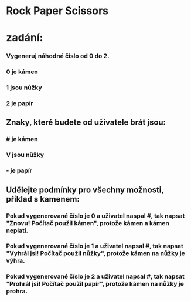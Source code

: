 # Rock Paper Scissors
# zadání: 
### Vygeneruj náhodné číslo od 0 do 2.

### 0 je kámen
### 1 jsou nůžky
### 2 je papír

## Znaky, které budete od uživatele brát jsou:

### # je kámen
### V jsou nůžky
### - je papír

## Udělejte podmínky pro všechny možnosti, příklad s kamenem:
### Pokud vygenerované číslo je 0 a uživatel naspal #, tak napsat "Znovu! Počítač použil kámen", protože kámen a kámen neplatí.
### Pokud vygenerované číslo je 1 a uživatel napsal #, tak napsat "Vyhrál jsi! Počítač použil nůžky", protože kámen na nůžky je výhra.
### Pokud vygenerované číslo je 2 a uživatel napsal #, tak napsat "Prohrál jsi! Počítač použil papír", protože kámen na nůžky je prohra.
